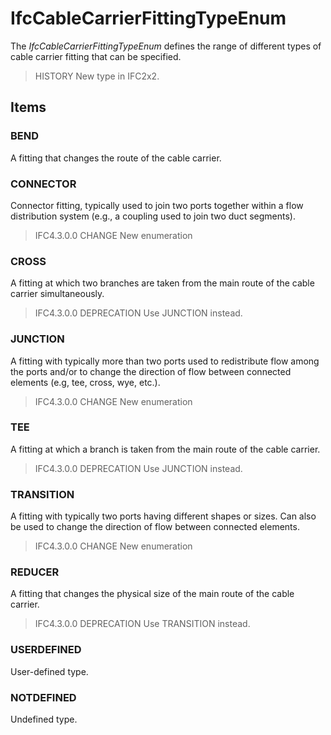 # IfcCableCarrierFittingTypeEnum

The _IfcCableCarrierFittingTypeEnum_ defines the range of different types of cable carrier fitting that can be specified.

> HISTORY New type in IFC2x2.

## Items

### BEND
A fitting that changes the route of the cable carrier.

### CONNECTOR
Connector fitting, typically used to join two ports together within a flow distribution system (e.g., a coupling used to join two duct segments).

> IFC4.3.0.0 CHANGE New enumeration

### CROSS
A fitting at which two branches are taken from the main route of the cable carrier simultaneously.

> IFC4.3.0.0 DEPRECATION Use JUNCTION instead.

### JUNCTION
A fitting with typically more than two ports used to redistribute flow among the ports and/or to change the direction of flow between connected elements (e.g, tee, cross, wye, etc.).

> IFC4.3.0.0 CHANGE New enumeration

### TEE
A fitting at which a branch is taken from the main route of the cable carrier.

> IFC4.3.0.0 DEPRECATION Use JUNCTION instead.

### TRANSITION
A fitting with typically two ports having different shapes or sizes. Can also be used to change the direction of flow between connected elements.

> IFC4.3.0.0 CHANGE New enumeration

### REDUCER
A fitting that changes the physical size of the main route of the cable carrier.

> IFC4.3.0.0 DEPRECATION Use TRANSITION instead.

### USERDEFINED
User-defined type.

### NOTDEFINED
Undefined type.
